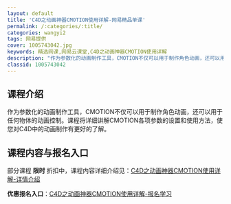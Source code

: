 ```yaml
---
layout: default
title: 'C4D之动画神器CMOTION使用详解-网易精品单课'
permalink: /:categories/:title/
categories: wangyi2
tags: 网易提供
cover: 1005743042.jpg
keywords: 精选网课,网易云课堂,C4D之动画神器CMOTION使用详解
description: "作为参数化的动画制作工具，CMOTION不仅可以用于制作角色动画，还可以用于任何物体的动画控制。课程将详细讲解CMOTION各项参数的设置和使用方法，使您对C4D中的动画制作有更好的了解。C"
classid: 1005743042
---
```


## 课程介绍

作为参数化的动画制作工具，CMOTION不仅可以用于制作角色动画，还可以用于任何物体的动画控制。课程将详细讲解CMOTION各项参数的设置和使用方法，使您对C4D中的动画制作有更好的了解。

## 课程内容与报名入口

部分课程 **限时** 折扣中，课程内容详细介绍见：[C4D之动画神器CMOTION使用详解-详情介绍](https://study.163.com/course/introduction/1005743042.htm?share=1&shareId=1025206652&utm_campaign=share&utm_medium=iphoneShare&utm_source=&utm_u=1025206652)

**优惠报名入口**：[C4D之动画神器CMOTION使用详解-报名学习](https://study.163.com/course/introduction/1005743042.htm?share=1&shareId=1025206652&utm_campaign=share&utm_medium=iphoneShare&utm_source=&utm_u=1025206652)

